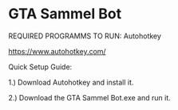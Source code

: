 # GTA Sammel Bot
REQUIRED PROGRAMMS TO RUN: Autohotkey

https://www.autohotkey.com/

Quick Setup Guide:

1.) Download Autohotkey and install it.

2.) Download the GTA Sammel Bot.exe and run it.
